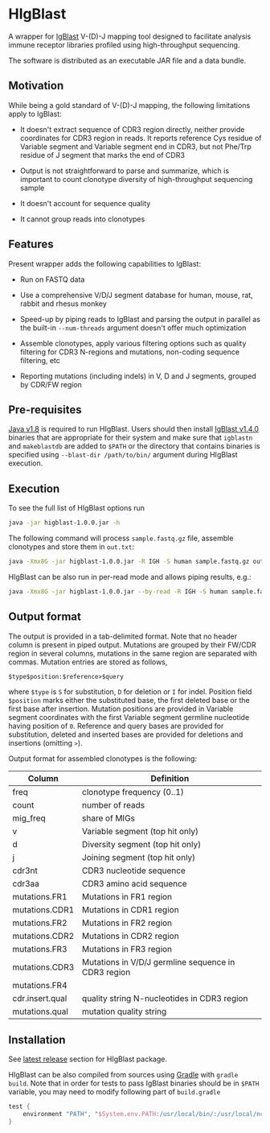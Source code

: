 #  HIgBlast

A wrapper for [IgBlast](http://www.ncbi.nlm.nih.gov/igblast/igblast.cgi) V-(D)-J mapping tool designed to facilitate analysis immune receptor libraries profiled using high-throughput sequencing.

The software is distributed as an executable JAR file and a data bundle.

## Motivation

While being a gold standard of V-(D)-J mapping, the following limitations apply to IgBlast:

- It doesn't extract sequence of CDR3 region directly, neither provide coordinates for CDR3 region in reads. It reports reference Cys residue of Variable segment and Variable segment end in CDR3, but not Phe/Trp residue of J segment that marks the end of CDR3

- Output is not straightforward to parse and summarize, which is important to count clonotype diversity of high-throughput sequencing sample

- It doesn't account for sequence quality

- It cannot group reads into clonotypes


## Features

Present wrapper adds the following capabilities to IgBlast:

- Run on FASTQ data

- Use a comprehensive V/D/J segment database for human, mouse, rat, rabbit and rhesus monkey

- Speed-up by piping reads to IgBlast and parsing the output in parallel as the built-in ``--num-threads`` argument doesn't offer much optimization

- Assemble clonotypes, apply various filtering options such as quality filtering for CDR3 N-regions and mutations, non-coding sequence filtering, etc

- Reporting mutations (including indels) in V, D and J segments, grouped by CDR/FW region

## Pre-requisites

[Java v1.8](http://www.oracle.com/technetwork/java/javase/downloads/jre8-downloads-2133155.html) is required to run HIgBlast. Users should then install [IgBlast v1.4.0](ftp://ftp.ncbi.nih.gov/blast/executables/igblast/release/1.4.0/) binaries that are appropriate for their system and make sure that ``igblastn`` and ``makeblastdb`` are added to ``$PATH`` or the directory that contains binaries is specified using ``--blast-dir /path/to/bin/`` argument during HIgBlast execution.

## Execution

To see the full list of HIgBlast options run 

```bash
java -jar higblast-1.0.0.jar -h
```

The following command will process ``sample.fastq.gz`` file, assemble clonotypes and store them in ``out.txt``:

```bash
java -Xmx8G -jar higblast-1.0.0.jar -R IGH -S human sample.fastq.gz out.txt
```

HIgBlast can be also run in per-read mode and allows piping results, e.g.:

```bash
java -Xmx8G -jar higblast-1.0.0.jar --by-read -R IGH -S human sample.fastq.gz - | grep IGHV1-8*01 > out.txt
```

## Output format

The output is provided in a tab-delimited format. Note that no header column is present in piped output. Mutations are grouped by their FW/CDR region in several columns, mutations in the same region are separated with commas. Mutation entries are stored as follows,

```
$type$position:$reference>$query
```

where ``$type`` is ``S`` for substitution, ``D`` for deletion or ``I`` for indel. Position field ``$position`` marks either the substituted base, the first deleted base or the first base after insertion. Mutation positions are provided in Variable segment coordinates with the first Variable segment germline nucleotide having position of ``0``. Reference and query bases are provided for substitution, deleted and inserted bases are provided for deletions and insertions (omitting ``>``).

Output format for assembled clonotypes is the following:

Column           | Definition
-----------------|------------------------------------------------------------------------
freq             | clonotype frequency (0..1)
count            | number of reads
mig_freq         | share of MIGs
v                | Variable segment (top hit only)
d                | Diversity segment (top hit only)
j                | Joining segment (top hit only)
cdr3nt           | CDR3 nucleotide sequence
cdr3aa           | CDR3 amino acid sequence
mutations.FR1    | Mutations in FR1 region
mutations.CDR1   | Mutations in CDR1 region
mutations.FR2    | Mutations in FR2 region
mutations.CDR2   | Mutations in CDR2 region
mutations.FR3    | Mutations in FR3 region
mutations.CDR3   | Mutations in V/D/J germline sequence in CDR3 region
mutations.FR4    | 
cdr.insert.qual  | quality string N-nucleotides in CDR3 region
mutations.qual   | mutation quality string
 
## Installation

See [latest release](https://github.com/mikessh/igblastwrp/releases/latest) section for HIgBlast package.

HIgBlast can be also compiled from sources using [Gradle](https://gradle.org/) with ``gradle build``. Note that in order for tests to pass IgBlast binaries should be in ``$PATH`` variable, you may need to modify following part of ``build.gradle`` 

```gradle
test {
    environment "PATH", "$System.env.PATH:/usr/local/bin/:/usr/local/ncbi/igblast/bin/"
}
```